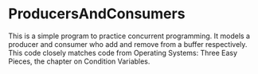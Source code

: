 # ProducersAndConsumers

This is a simple program to practice concurrent programming. It models a producer and consumer who add and remove from a buffer respectively. This code closely matches code from Operating Systems: Three Easy Pieces, the chapter on Condition Variables.
